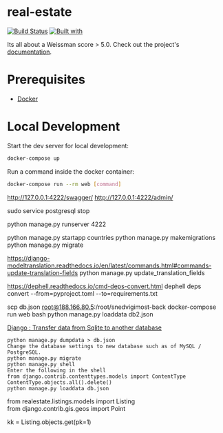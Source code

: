 # real-estate

[![Build Status](https://travis-ci.org/andriyor/real-estate.svg?branch=master)](https://travis-ci.org/andriyor/real-estate)
[![Built with](https://img.shields.io/badge/Built_with-Cookiecutter_Django_Rest-F7B633.svg)](https://github.com/agconti/cookiecutter-django-rest)

Its all about a Weissman score > 5.0. Check out the project's [documentation](http://andriyor.github.io/real-estate/).

# Prerequisites

- [Docker](https://docs.docker.com/docker-for-mac/install/)  

# Local Development

Start the dev server for local development:
```bash
docker-compose up
```

Run a command inside the docker container:

```bash
docker-compose run --rm web [command]
```


http://127.0.0.1:4222/swagger/
http://127.0.0.1:4222/admin/

sudo service postgresql stop 

python manage.py runserver 4222

python manage.py startapp countries
python manage.py makemigrations 
python manage.py migrate

https://django-modeltranslation.readthedocs.io/en/latest/commands.html#commands-update-translation-fields
python manage.py update_translation_fields 
 
https://dephell.readthedocs.io/cmd-deps-convert.html
dephell deps convert --from=pyproject.toml --to=requirements.txt

scp db.json  root@188.166.80.5:/root/snedvigimost-back
docker-compose run web bash
python manage.py loaddata db2.json

[Django : Transfer data from Sqlite to another database](https://www.shubhamdipt.com/blog/django-transfer-data-from-sqlite-to-another-database/)

```
python manage.py dumpdata > db.json
Change the database settings to new database such as of MySQL / PostgreSQL.
python manage.py migrate
python manage.py shell 
Enter the following in the shell
from django.contrib.contenttypes.models import ContentType
ContentType.objects.all().delete()
python manage.py loaddata db.json
```

from realestate.listings.models import Listing      
from django.contrib.gis.geos import Point   

kk = Listing.objects.get(pk=1)    